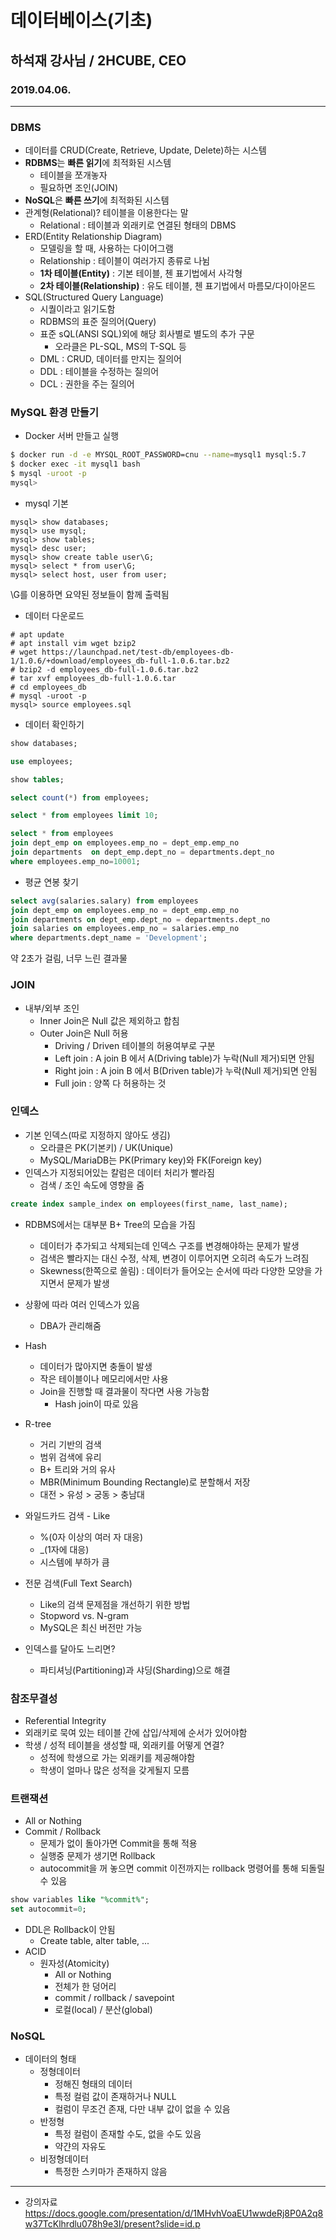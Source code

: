 #  데이터베이스(기초)
## 하석재 강사님 / 2HCUBE, CEO
### 2019.04.06.

---

### DBMS
- 데이터를 CRUD(Create, Retrieve, Update, Delete)하는 시스템
- **RDBMS**는 **빠른 읽기**에 최적화된 시스템
    - 테이블을 쪼개놓자
    - 필요하면 조인(JOIN)
- **NoSQL**은 **빠른 쓰기**에 최적화된 시스템
- 관계형(Relational)? 테이블을 이용한다는 말
    - Relational : 테이블과 외래키로 연결된 형태의 DBMS
- ERD(Entity Relationship Diagram)
    - 모델링을 할 때, 사용하는 다이어그램
    - Relationship : 테이블이 여러가지 종류로 나뉨
    - **1차 테이블(Entity)** : 기본 테이블, 첸 표기법에서 사각형
    - **2차 테이블(Relationship)** : 유도 테이블, 첸 표기법에서 마름모/다이아몬드
- SQL(Structured Query Language)
    - 시퀄이라고 읽기도함
    - RDBMS의 표준 질의어(Query)
    - 표준 sQL(ANSI SQL)외에 해당 회사별로 별도의 추가 구문
        - 오라클은 PL-SQL, MS의 T-SQL 등
    - DML : CRUD, 데이터를 만지는 질의어
    - DDL : 테이블을 수정하는 질의어
    - DCL : 권한을 주는 질의어

### MySQL 환경 만들기
- Docker 서버 만들고 실행
```bash
$ docker run -d -e MYSQL_ROOT_PASSWORD=cnu --name=mysql1 mysql:5.7
$ docker exec -it mysql1 bash
$ mysql -uroot -p
mysql> 
```

- mysql 기본
```
mysql> show databases;
mysql> use mysql;
mysql> show tables;
mysql> desc user;
mysql> show create table user\G;
mysql> select * from user\G;
mysql> select host, user from user;
```
\G를 이용하면 요약된 정보들이 함께 출력됨

- 데이터 다운로드
```
# apt update
# apt install vim wget bzip2
# wget https://launchpad.net/test-db/employees-db-1/1.0.6/+download/employees_db-full-1.0.6.tar.bz2
# bzip2 -d employees_db-full-1.0.6.tar.bz2
# tar xvf employees_db-full-1.0.6.tar
# cd employees_db
# mysql -uroot -p
mysql> source employees.sql
```

- 데이터 확인하기
```sql
show databases;

use employees;

show tables;

select count(*) from employees;

select * from employees limit 10;

select * from employees 
join dept_emp on employees.emp_no = dept_emp.emp_no 
join departments  on dept_emp.dept_no = departments.dept_no 
where employees.emp_no=10001;
```

- 평균 연봉 찾기
```sql
select avg(salaries.salary) from employees 
join dept_emp on employees.emp_no = dept_emp.emp_no 
join departments on dept_emp.dept_no = departments.dept_no 
join salaries on employees.emp_no = salaries.emp_no 
where departments.dept_name = 'Development';
```
약 2초가 걸림, 너무 느린 결과물

### JOIN
- 내부/외부 조인
    - Inner Join은 Null 값은 제외하고 합침
    - Outer Join은 Null 허용
        - Driving / Driven 테이블의 허용여부로 구분
        - Left join : A join B 에서 A(Driving table)가 누락(Null 제거)되면 안됨
        - Right join : A join B 에서 B(Driven table)가 누락(Null 제거)되면 안됨
        - Full join : 양쪽 다 허용하는 것

### 인덱스
- 기본 인덱스(따로 지정하지 않아도 생김)
    - 오라클은 PK(기본키) / UK(Unique)
    - MySQL/MariaDB는 PK(Primary key)와 FK(Foreign key)
- 인덱스가 지정되어있는 칼럼은 데이터 처리가 빨라짐
    - 검색 / 조인 속도에 영향을 줌

```sql
create index sample_index on employees(first_name, last_name); 
```

- RDBMS에서는 대부분 B+ Tree의 모습을 가짐
    - 데이터가 추가되고 삭제되는데 인덱스 구조를 변경해야하는 문제가 발생
    - 검색은 빨라지는 대신 수정, 삭제, 변경이 이루어지면 오히려 속도가 느려짐
    - Skewness(한쪽으로 쏠림) : 데이터가 들어오는 순서에 따라 다양한 모양을 가지면서 문제가 발생

- 상황에 따라 여러 인덱스가 있음
    - DBA가 관리해줌

- Hash
    - 데이터가 많아지면 충돌이 발생
    - 작은 테이블이나 메모리에서만 사용
    - Join을 진행할 때 결과물이 작다면 사용 가능함
        - Hash join이 따로 있음

- R-tree
    - 거리 기반의 검색
    - 범위 검색에 유리
    - B+ 트리와 거의 유사
    - MBR(Minimum Bounding Rectangle)로 분할해서 저장
    - 대전 > 유성 > 궁동 > 충남대

- 와일드카드 검색 - Like
    - %(0자 이상의 여러 자 대응)
    - _(1자에 대응)
    - 시스템에 부하가 큼

- 전문 검색(Full Text Search)
    - Like의 검색 문제점을 개선하기 위한 방법
    - Stopword vs. N-gram
    - MySQL은 최신 버전만 가능

- 인덱스를 달아도 느리면?
    - 파티셔닝(Partitioning)과 샤딩(Sharding)으로 해결

### 참조무결성
- Referential Integrity
- 외래키로 묵여 있는 테이블 간에 삽입/삭제에 순서가 있어야함
- 학생 / 성적 테이블을 생성할 때, 외래키를 어떻게 연결? 
    - 성적에 학생으로 가는 외래키를 제공해야함
    - 학생이 얼마나 많은 성적을 갖게될지 모름

### 트랜잭션
- All or Nothing
- Commit / Rollback
    - 문제가 없이 돌아가면 Commit을 통해 적용
    - 실행중 문제가 생기면 Rollback
    - autocommit을 꺼 놓으면 commit 이전까지는 rollback 명령어를 통해 되돌릴 수 있음
```sql
show variables like "%commit%";
set autocommit=0;
```
- DDL은 Rollback이 안됨
    - Create table, alter table, ...
- ACID
    - 원자성(Atomicity)
        - All or Nothing
        - 전체가 한 덩어리
        - commit / rollback / savepoint
        - 로컬(local) / 분산(global)

### NoSQL
- 데이터의 형태
    - 정형데이터
        - 정해진 형태의 데이터
        - 특정 컬럼 값이 존재하거나 NULL
        - 컬럼이 무조건 존재, 다만 내부 값이 없을 수 있음
    - 반정형
        - 특정 컬럼이 존재할 수도, 없을 수도 있음
        - 약갼의 자유도
    - 비정형데이터
        - 특정한 스키마가 존재하지 않음


---
- 강의자료 <https://docs.google.com/presentation/d/1MHvhVoaEU1wwdeRj8P0A2q8w37TcKlhrdlu078h9e3I/present?slide=id.p>